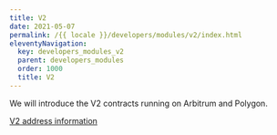```yaml
---
title: V2
date: 2021-05-07
permalink: /{{ locale }}/developers/modules/v2/index.html
eleventyNavigation:
  key: developers_modules_v2
  parent: developers_modules
  order: 1000
  title: V2
---
```


We will introduce the V2 contracts running on Arbitrum and Polygon.

[V2 address information](https://github.com/dev-protocol/protocol-v2/wiki)

